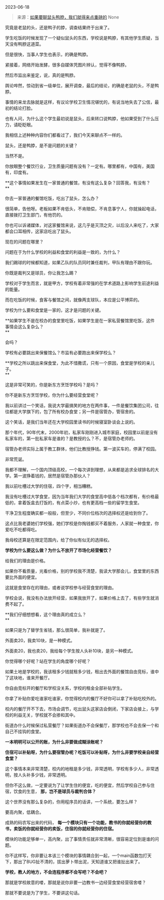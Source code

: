 2023-06-18

> 来源：[如果要聊鼠头鸭脖，我们就得来点重磅的](http://mp.weixin.qq.com/s?__biz=MzU3NDc5Nzc0NQ==&amp;mid=2247524691&amp;idx=1&amp;sn=cd653ff39ffdad30d2bd080251361bd5&amp;chksm=fd2ec38dca594a9b83914a7da7d3176782d53c4327b35a5b5b085e1337f1176a8d1a025a667f&amp;scene=127#wechat_redirect)
> None

究竟是老鼠的头，还是鸭子的脖，调查结果终于出来了。

学生吃饭的时候发现了一个疑似鼠头的东西，学校说是鸭脖，有其他学生质疑，当天没有鸭脖这道菜。  

但是很快，当事人学生也表示，的确是鸭脖。

紧接着，网络开始发酵，很多自媒体凭图片辨认，觉得不像鸭脖。  

然后市监出来鉴定，说，真的是鸭脖。  

舆论哗然，惊动到省一级单位，展开调查，最后的结论，的确是老鼠的头，不是鸭脖。  

事情的来龙去脉就是这样，有议论学校卫生情况堪忧的，有说当地失去了公信，最初的结论打脸。  

也有人问，为什么这个学生最初说是鼠头，后来转口说鸭脖，他如果受到了什么压力，请眨眨眼。  

我相信上述种种内容你们都看过了，我们今天来聊点不一样的。  

鼠头，还是鸭脖，是不是问题的关键？  

当然不是。

你放眼整个餐饮行业，卫生质量问题有没有？一定有。哪里都有，中国有，美国有，印度有。  

 **这个事情如果发生在一家普通的餐馆，有没有这么复杂？回答我，有没有？  
**

你去一家普通的餐馆吃饭，吃出了鼠头，怎么办？

很简单，告他呀。老板如果不肯低头，不肯赔偿，不肯息事宁人，你就操起电话，直接拨打卫生部门，有他罚的。  

你也可以诉诸媒体，对这家餐馆来说，这几乎是灭顶之灾，以后没人来吃了，大家都会口耳相传，这家店吃出了鼠头。  

现在的问题在哪里？  

问题在于为什么学校的利益和食堂的利益是一致的，为什么？

我们踢球的时候都知道，如果乙队的队员同时兼任裁判，甲队有理由不跟你玩。

你既是裁判又是球员，你让我怎么踢？

学校对于学生而言，就是甲方，学校有着非常强的在学术道路上影响学生前途利益的能量。  

而在吃饭的时候，食客与餐馆之间，就像两支球队，本应是公平博弈的。  

学校为什么要和食堂是一家的，这才是问题的关键。  

 **如果学生不是在校办的食堂里吃饭，如果学生是在一家私营餐馆里吃饭，这件事情会这么复杂么？  
**

会吗？

学校有必要跳出来保餐馆么？市监有必要跑出来保学校么？  

 **学校之所以跳出来保食堂，为此不惜撒谎，只有一个原因，食堂是学校的亲儿子。  
**

这是非常可笑的，你是新东方烹饪学校吗？是吗？  

你不是新东方烹饪学校，你为什么要经营食堂呢？  

我以前讲过一个笑话，我说大学最搞笑的地方在两件事，一件是餐饮集团公司，往往都是大学旗下的，包了所有校办食堂；另一件是宿管办，管宿舍的。  

这个笑话，是我们当年还在大学校园里读书的时候寝室卧谈会上说的。  

那个年代，90年代末，2000年初，私家车刚刚进入城市家庭，校园里以前是没有私家车的，第一批私家车是谁的？是教授的么？不，是宿管办老师的。

宿管办老师实际上属于教工群体，他们比教授挣钱。第一波买车的，停满了校园。

非常荒诞。

我都不理解，一个国内顶级高校，一个每次讲到理想，从来都是追求全球排名的大学。第一波挣着钱的，居然是宿管办那伙人？  

我以前吐槽过大学的住宿，四个字，相当糟糕。  

我没有吐槽过大学食堂，因为当年我们大学的食堂高中低各个档次都有，有价格最低的，拿着饭盒去打饭的，有点菜小炒，也有更高档一些的留学生食堂。  

干净卫生程度确实都一般般，但至少，不同价位档次的选择权还是给到你了。

这点比我老婆她们学校强，她们学校是你掏钱都买不着服务，人家就一种食堂，你爱吃不吃都得吃。

我母校还算是在限定范围内，给了你似有似无的选择权。  

 **学校为什么要这么做？为什么不放开了市场化经营餐饮？**  

给我们的理由是价格。  

如果你不看质量，光看价格，别的学校我不清楚，我读大学那会儿，食堂里的东西要比外面的便宜。  

这就是食堂存在的理由，或者说学校参与经营食堂的理由。  

学校会说，我没有办法放开经营，如果我放开了，如果价格上去了，有些学生就消费不起了。  

 **我们仔细想想看，这个理由真的成立么？  
**

如果只是为了替学生省钱，那么很简单，我补就是了。  

外面卖20，我卖10块，是一种模式。  

外面卖20，我也卖20，我给每个学生按人头补10块，是另一种模式。

你觉得哪个好呢？站在学生的角度哪个好呢？

如果土地是学校的，我该租多少钱就租多少钱，租出去外面的餐馆自由竞标，谁中了这块地，谁来开餐厅。

你自由竞标开的餐厅和学校没关系，学校的租金全部补贴学生。

你拿了补贴你爱吃谁家吃谁家，你觉得校内的餐厅不好你可以拿了补贴吃校外的。

校内的餐厅开不下去，市场会调节，吃出鼠头这家店会倒闭，下家店会接上，与学校的利益无关，学校就不会掺和其中。

街道办什么时候保过私营餐厅？如果街道办不会保餐厅，那学校也不会去保一个和自己不挂钩的食堂。

 **一本明明可以公开的账，为什么非要做成糊涂账呢？**

 **住宿可以补贴呀，为什么要宿管办呢？吃饭可以补贴呀，为什么非要学校亲自经营食堂？**

这个事情本来非常清楚，校内的地租是多少钱，非常透明，学校有多少人，非常透明，按人头补多少钱，非常透明。

但你不这么做，一定要说为了让学生住的便宜，吃的便宜，然后学校自己参与住宿，饮食的生意， **那，岂不是球员与裁判合体？**

这个世界没有那么复杂的，你用程序员的话讲，一个系统，要怎么样？

要高内聚，低耦合。

成熟的码农写出来的代码， **每一个模块只有一个功能，教书的你就经营你的教书，卖饭的你就经营你的卖饭，住宿的你就经营你的住宿。**

模块的功能足够单一，高内聚，出了事情责任就非常清晰，很容易定位到是谁的问题。

你不这样写，你非要让本该三个模块的事情耦合到一起，一个main函数包打天下，那出了BUG扯不清的，拔出萝卜带出泥，天知道谁又把谁扯出来了。

 **学校，教人的地方，不会连程序都不会写吧？不会吧？**

那就是学校故意的喽，那就是说你非要一边教书一边经营食堂经营宿舍喽？

那就不要说是为了学生，不要讲这句话。

